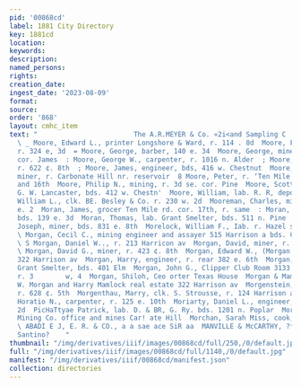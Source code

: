 ```yaml
---
pid: '00868cd'
label: 1881 City Directory
key: 1881cd
location: 
keywords: 
description: 
named_persons: 
rights: 
creation_date: 
ingest_date: '2023-08-09'
format: 
source: 
order: '868'
layout: cmhc_item
text: "                        The A.R.MEYER & Co. «2i<and Sampling C  MOO 220 MOR.
  \ _ Moore, Edward L., printer Longshore & Ward, r. 114 . 8d  Moore, Freeman H.,
  r. 324 e, 3d  = Moore, George, barber, 140 e. 34  Moore, George, miner, r. 3d, se.
  cor. James  : Moore, George W., carpenter, r. 1016 n. Alder  ; Moore, Henry, miner,
  r. 622 ¢. 8th  ; Moore, James, engineer, bds, 416 w. Chestnut  Moore, James W.,
  miner, r. Carbonate Hill nr. reservoir  8 Moore, Peter, r. ‘Ten Mile rd. bet. 15th
  and 16th  Moore, Philip N., mining, r. 3d se. cor. Pine  Moore, Scott, harnessmkr
  G. W. Lancaster, bds. 412 w. Chestn'  Moore, William, lab. R. R, depot 4  Moore,
  William L., clk. BE. Besley & Co. r. 230 w. 2d  Mooreman, Charles, miner, r. 110
  e. 2  Moran, James, grocer Ten Mile rd. cor. 17th, r. same  : Moran, John, miner,
  bds. 139 e. 3d  Moran, Thomas, lab. Grant Smelter, bds. 511 n. Pine  Morehouse,
  Joseph, miner, bds. 831 e. 8th  Morelock, William F., Iab. r. Hazel sw. cor. 13th
  \ Morgan, Cecil C., mining engineer and assayer 515 Harrison a bds. Clarendon Hotel
  \ S Morgan, Daniel W.., r. 213 Harricon av  Morgan, David, miner, r. head e. 4th
  \ Morgan, David G., miner, r. 423 ¢. 8th  Morgan, Edward W., (Morgan & Mamlock)
  322 Harrison av  Morgan, Harry, engineer, r. rear 382 e. 6th  Morgan, John, lab.
  Grant Smelter, bds. 401 Elm  Morgan, John G., Clipper Club Room 3133 Harrison av.
  r. 3        w, 4  Morgan, Shiloh, Ceo orter Texas House  Morgan & Mamlock, ( Seward
  W. Morgan and Harry Mamlock real estate 322 Harrison av  Morgenstein, Otto, miner,
  r. 628 ¢. 5th  Morgenthau, Marry, clk. S. Strousse, r. 124 Harrison av  Morgridge,
  Horatio N., carpenter, r. 125 e. 10th  Moriarty, Daniel L., engineer, bds. 130 w.
  2d  PicHaTtyae Patrick, lab. D. & BR, G. Ry. bds. 1201 n. Poplar  Morning Star Consolidated
  Mining Co. office and mines Car! ate Hill  Morchan, Sarah Miss, cook, head e. 7th
  \ ABADI E J, E. R. & CO., a a sae ace SiR aa  MANVILLE & McCARTHY, ?*°%), FREE HATE
  Santino?    "
thumbnail: "/img/derivatives/iiif/images/00868cd/full/250,/0/default.jpg"
full: "/img/derivatives/iiif/images/00868cd/full/1140,/0/default.jpg"
manifest: "/img/derivatives/iiif/00868cd/manifest.json"
collection: directories
---
```


